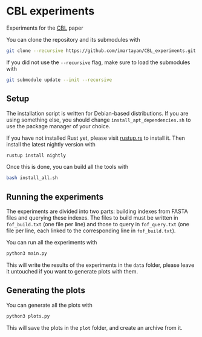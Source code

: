 # CBL experiments

Experiments for the [CBL](https://github.com/imartayan/CBL) paper

You can clone the repository and its submodules with
```sh
git clone --recursive https://github.com/imartayan/CBL_experiments.git
```

If you did not use the `--recursive` flag, make sure to load the submodules with
```sh
git submodule update --init --recursive
```

## Setup

The installation script is written for Debian-based distributions.
If you are using something else, you should change `install_apt_dependencies.sh` to use the package manager of your choice.

If you have not installed Rust yet, please visit [rustup.rs](https://rustup.rs/) to install it.
Then install the latest nightly version with
```sh
rustup install nightly
```

Once this is done, you can build all the tools with
```sh
bash install_all.sh
```

## Running the experiments

The experiments are divided into two parts: building indexes from FASTA files and querying these indexes.
The files to build must be written in `fof_build.txt` (one file per line) and those to query in `fof_query.txt` (one file per line, each linked to the corresponding line in `fof_build.txt`).

You can run all the experiments with
```sh
python3 main.py
```

This will write the results of the experiments in the `data` folder, please leave it untouched if you want to generate plots with them.

## Generating the plots

You can generate all the plots with
```sh
python3 plots.py
```

This will save the plots in the `plot` folder, and create an archive from it.
